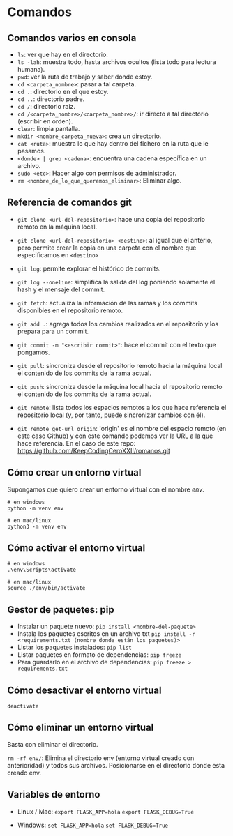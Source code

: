 # Comandos
## Comandos varios en consola

- `ls`: ver que hay en el directorio.
- `ls -lah`: muestra todo, hasta archivos ocultos (lista todo para lectura humana).
- `pwd`: ver la ruta de trabajo y saber donde estoy.
- `cd <carpeta_nombre>`: pasar a tal carpeta.
- `cd .`: directorio en el que estoy.
- `cd ..`: directorio padre.
- `cd /`: directorio raiz.
- `cd /<carpeta_nombre>/<carpeta_nombre>/`: ir directo a tal directorio (escribir en orden).
- `clear`: limpia pantalla.
- `mkdir <nombre_carpeta_nueva>`: crea un directorio.
- `cat <ruta>`: muestra lo que hay dentro del fichero en la ruta que le pasamos.
- `<donde> | grep <cadena>`: encuentra una cadena específica en un archivo.
- `sudo <etc>`: Hacer algo con permisos de administrador.
- `rm <nombre_de_lo_que_queremos_eliminar>`: Eliminar algo.



## Referencia de comandos git

- `git clone <url-del-repositorio>`: hace una copia del repositorio remoto en la máquina local.
- `git clone <url-del-repositorio> <destino>`: al igual que el anterio, pero permite crear la copia
  en una carpeta con el nombre que especificamos en `<destino>`



- `git log`: permite explorar el histórico de commits.
- `git log --oneline`: simplifica la salida del log poniendo solamente el hash y el mensaje del commit.

- `git fetch`: actualiza la información de las ramas y los commits disponibles en el repositorio remoto.
- `git add .`: agrega todos los cambios realizados en el repositorio y los prepara para un commit.
- `git commit -m "<escribir commit>"`: hace el commit con el texto que pongamos.
- `git pull`: sincroniza desde el repositorio remoto hacia la máquina local el contenido de los commits
  de la rama actual.
- `git push`: sincroniza desde la máquina local hacia el repositorio remoto el contenido de los commits
  de la rama actual.

- `git remote`: lista todos los espacios remotos a los que hace referencia el repositorio local (y, por tanto, puede
  sincronizar cambios con él).
- `git remote get-url origin`: 'origin' es el nombre del espacio remoto (en este caso Github) y con este comando
  podemos ver la URL a la que hace referencia. En el caso de este repo: <https://github.com/KeepCodingCeroXXII/romanos.git>

## Cómo crear un entorno virtual

Supongamos que quiero crear un entorno virtual con el nombre _env_.

```
# en windows
python -m venv env

# en mac/linux
python3 -m venv env
```

## Cómo activar el entorno virtual

```
# en windows
.\env\Scripts\activate

# en mac/linux
source ./env/bin/activate
```

## Gestor de paquetes: pip

- Instalar un paquete nuevo: `pip install <nombre-del-paquete>`
- Instala los paquetes escritos en un archivo txt `pip install -r <requirements.txt (nombre donde están los paquetes)>`
- Listar los paquetes instalados: `pip list`
- Listar paquetes en formato de dependencias: `pip freeze`
- Para guardarlo en el archivo de dependencias: `pip freeze > requirements.txt`

## Cómo desactivar el entorno virtual

```
deactivate
```

## Cómo eliminar un entorno virtual

Basta con eliminar el directorio.

`rm -rf env/`: Elimina el directorio env (entorno virtual creado con anterioridad) y todos sus archivos. Posicionarse
en el directorio donde esta creado env.

## Variables de entorno

- Linux / Mac: `export FLASK_APP=hola` `export FLASK_DEBUG=True`

- Windows: `set FLASK_APP=hola` `set FLASK_DEBUG=True`
